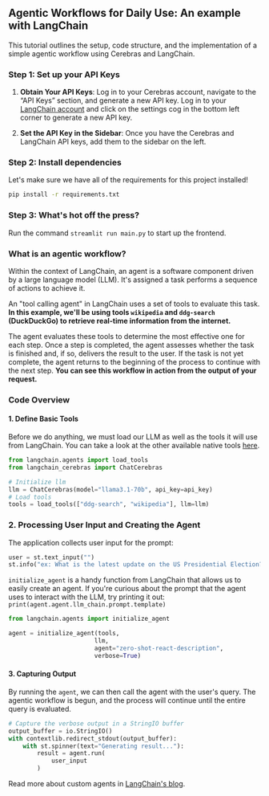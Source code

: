 ## Agentic Workflows for Daily Use: An example with LangChain

This tutorial outlines the setup, code structure, and the implementation of a simple agentic workflow using Cerebras and LangChain.

<!-- ![finished product](./alienMath.png) -->

### Step 1: Set up your API Keys

1. **Obtain Your API Keys**: Log in to your Cerebras account, navigate to the “API Keys” section, and generate a new API key. Log in to your [LangChain account](https://smith.langchain.com) and click on the settings cog in the bottom left corner to generate a new API key.

2. **Set the API Key in the Sidebar**: Once you have the Cerebras and LangChain API keys, add them to the sidebar on the left.

### Step 2: Install dependencies

Let's make sure we have all of the requirements for this project installed!
```bash
pip install -r requirements.txt
```

### Step 3: What's hot off the press?

Run the command `streamlit run main.py` to start up the frontend.

### What is an agentic workflow?
Within the context of LangChain, an agent is a software component driven by a large language model (LLM). It's assigned a task performs a sequence of actions to achieve it.

An "tool calling agent" in LangChain uses a set of tools to evaluate this task. **In this example, we'll be using tools `wikipedia` and `ddg-search` (DuckDuckGo) to retrieve real-time information from the internet.**

The agent evaluates these tools to determine the most effective one for each step. Once a step is completed, the agent assesses whether the task is finished and, if so, delivers the result to the user. If the task is not yet complete, the agent returns to the beginning of the process to continue with the next step. **You can see this workflow in action from the output of your request.**

### Code Overview

#### 1. Define Basic Tools

Before we do anything, we must load our LLM as well as the tools it will use from LangChain. You can take a look at the other available native tools [here](https://github.com/langchain-ai/langchain/blob/ccb9e3ee2d4ffde1bb33c6c0df0db87aff3341bf/libs/langchain/langchain/agents/load_tools.py#L409).

```python
from langchain.agents import load_tools
from langchain_cerebras import ChatCerebras

# Initialize llm
llm = ChatCerebras(model="llama3.1-70b", api_key=api_key)
# Load tools
tools = load_tools(["ddg-search", "wikipedia"], llm=llm)
```

### 2. Processing User Input and Creating the Agent

The application collects user input for the prompt:

```python
user = st.text_input("")
st.info("ex: What is the latest update on the US Presidential Election?")
```

`initialize_agent` is a handy function from LangChain that allows us to easily create an agent. If you're curious about the prompt that the agent uses to interact with the LLM, try printing it out: `print(agent.agent.llm_chain.prompt.template)`

```python
from langchain.agents import initialize_agent

agent = initialize_agent(tools,
                        llm,
                        agent="zero-shot-react-description",
                        verbose=True)
```

#### 3. Capturing Output

By running the `agent`, we can then call the agent with the user's query. The agentic workflow is begun, and the process will continue until the entire query is evaluated.

```python
# Capture the verbose output in a StringIO buffer
output_buffer = io.StringIO()
with contextlib.redirect_stdout(output_buffer):
    with st.spinner(text="Generating result..."):
        result = agent.run(
            user_input
        )
```

Read more about custom agents in [LangChain's blog](https://python.langchain.com/v0.1/docs/use_cases/tool_use/quickstart/#agents).